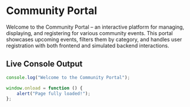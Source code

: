 #  Community Portal

Welcome to the Community Portal – an interactive platform for managing, displaying, and registering for various community events. This portal showcases upcoming events, filters them by category, and handles user registration with both frontend and simulated backend interactions.

##  Live Console Output

```javascript
console.log("Welcome to the Community Portal");

window.onload = function () {
    alert("Page fully loaded!");
};
